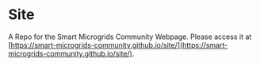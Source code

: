 # Site
A Repo for the Smart Microgrids Community Webpage. Please access it at [https://smart-microgrids-community.github.io/site/](https://smart-microgrids-community.github.io/site/).
